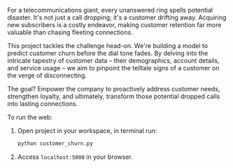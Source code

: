 For a telecommunications giant, every unanswered ring spells potential disaster. It's not just a call dropping; it's a customer drifting away. Acquiring new subscribers is a costly endeavor, making customer retention far more valuable than chasing fleeting connections.

This project tackles the challenge head-on. We're building a model to predict customer churn before the dial tone fades. By delving into the intricate tapestry of customer data – their demographics, account details, and service usage – we aim to pinpoint the telltale signs of a customer on the verge of disconnecting.

The goal? Empower the company to proactively address customer needs, strengthen loyalty, and ultimately, transform those potential dropped calls into lasting connections.

To run the web:
1. Open project in your workspace, in terminal run:
   ```bash
   python customer_churn.py
   ```
2. Access `localhost:5000` in your browser.
